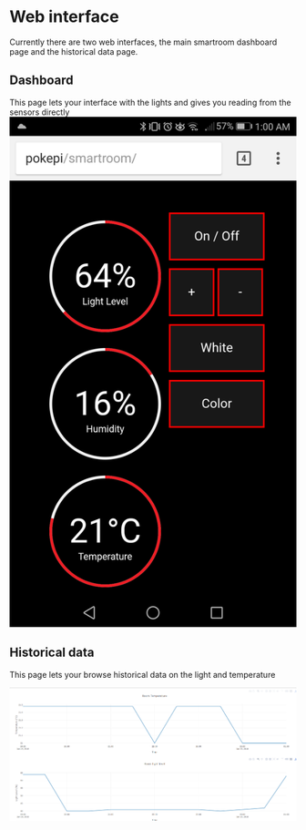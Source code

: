 # Web interface

Currently there are two web interfaces, the main smartroom dashboard page and the historical data page.

## Dashboard

This page lets your interface with the lights and gives you reading from the sensors directly
![Mobile Page](assets/dashboard.png)

## Historical data

This page lets your browse historical data on the light and temperature

![History Page](assets/history.png)